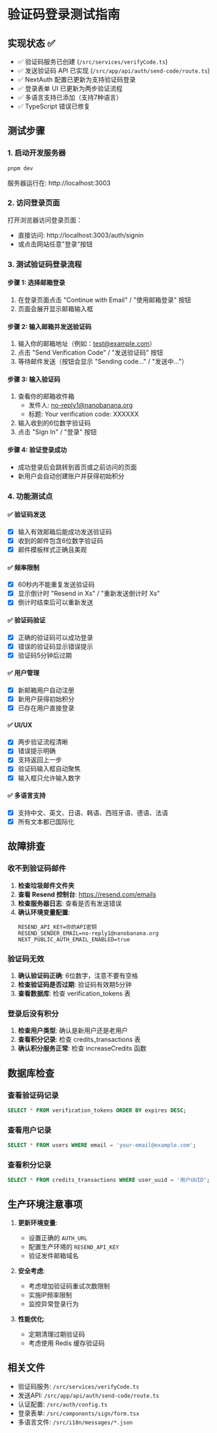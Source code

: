 # 验证码登录测试指南

## 实现状态 ✅
- ✅ 验证码服务已创建 (`/src/services/verifyCode.ts`)
- ✅ 发送验证码 API 已实现 (`/src/app/api/auth/send-code/route.ts`)
- ✅ NextAuth 配置已更新为支持验证码登录
- ✅ 登录表单 UI 已更新为两步验证流程
- ✅ 多语言支持已添加（支持7种语言）
- ✅ TypeScript 错误已修复

## 测试步骤

### 1. 启动开发服务器
```bash
pnpm dev
```
服务器运行在: http://localhost:3003

### 2. 访问登录页面
打开浏览器访问登录页面：
- 直接访问: http://localhost:3003/auth/signin
- 或点击网站任意"登录"按钮

### 3. 测试验证码登录流程

#### 步骤 1: 选择邮箱登录
1. 在登录页面点击 "Continue with Email" / "使用邮箱登录" 按钮
2. 页面会展开显示邮箱输入框

#### 步骤 2: 输入邮箱并发送验证码
1. 输入你的邮箱地址（例如：test@example.com）
2. 点击 "Send Verification Code" / "发送验证码" 按钮
3. 等待邮件发送（按钮会显示 "Sending code..." / "发送中..."）

#### 步骤 3: 输入验证码
1. 查看你的邮箱收件箱
   - 发件人: no-reply1@nanobanana.org
   - 标题: Your verification code: XXXXXX
2. 输入收到的6位数字验证码
3. 点击 "Sign In" / "登录" 按钮

#### 步骤 4: 验证登录成功
- 成功登录后会跳转到首页或之前访问的页面
- 新用户会自动创建账户并获得初始积分

### 4. 功能测试点

#### ✅ 验证码发送
- [x] 输入有效邮箱后能成功发送验证码
- [x] 收到的邮件包含6位数字验证码
- [x] 邮件模板样式正确且美观

#### ✅ 频率限制
- [x] 60秒内不能重复发送验证码
- [x] 显示倒计时 "Resend in Xs" / "重新发送倒计时 Xs"
- [x] 倒计时结束后可以重新发送

#### ✅ 验证码验证
- [x] 正确的验证码可以成功登录
- [x] 错误的验证码显示错误提示
- [x] 验证码5分钟后过期

#### ✅ 用户管理
- [x] 新邮箱用户自动注册
- [x] 新用户获得初始积分
- [x] 已存在用户直接登录

#### ✅ UI/UX
- [x] 两步验证流程清晰
- [x] 错误提示明确
- [x] 支持返回上一步
- [x] 验证码输入框自动聚焦
- [x] 输入框只允许输入数字

#### ✅ 多语言支持
- [x] 支持中文、英文、日语、韩语、西班牙语、德语、法语
- [x] 所有文本都已国际化

## 故障排查

### 收不到验证码邮件
1. **检查垃圾邮件文件夹**
2. **查看 Resend 控制台**: https://resend.com/emails
3. **检查服务器日志**: 查看是否有发送错误
4. **确认环境变量配置**:
   ```
   RESEND_API_KEY=你的API密钥
   RESEND_SENDER_EMAIL=no-reply1@nanobanana.org
   NEXT_PUBLIC_AUTH_EMAIL_ENABLED=true
   ```

### 验证码无效
1. **确认验证码正确**: 6位数字，注意不要有空格
2. **检查验证码是否过期**: 验证码有效期5分钟
3. **查看数据库**: 检查 verification_tokens 表

### 登录后没有积分
1. **检查用户类型**: 确认是新用户还是老用户
2. **查看积分记录**: 检查 credits_transactions 表
3. **确认积分服务正常**: 检查 increaseCredits 函数

## 数据库检查

### 查看验证码记录
```sql
SELECT * FROM verification_tokens ORDER BY expires DESC;
```

### 查看用户记录
```sql
SELECT * FROM users WHERE email = 'your-email@example.com';
```

### 查看积分记录
```sql
SELECT * FROM credits_transactions WHERE user_uuid = '用户UUID';
```

## 生产环境注意事项

1. **更新环境变量**:
   - 设置正确的 `AUTH_URL`
   - 配置生产环境的 `RESEND_API_KEY`
   - 验证发件邮箱域名

2. **安全考虑**:
   - 考虑增加验证码重试次数限制
   - 实施IP频率限制
   - 监控异常登录行为

3. **性能优化**:
   - 定期清理过期验证码
   - 考虑使用 Redis 缓存验证码

## 相关文件
- 验证码服务: `/src/services/verifyCode.ts`
- 发送API: `/src/app/api/auth/send-code/route.ts`
- 认证配置: `/src/auth/config.ts`
- 登录表单: `/src/components/sign/form.tsx`
- 多语言文件: `/src/i18n/messages/*.json`